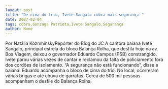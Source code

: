 ```yaml
---
layout: post
title: "De cima do trio, Ivete Sangalo cobra mais segurança "
date: 2007-02-04
tags: cobra,Gonzaga Patriota,Ivete Sangalo,Segurança
author: None
---
```

Por Natália KozmhinskyRepórter do Blog do JC 
A cantora baiana Ivete Sangalo, principal estrela do bloco Balança Rolha, que desfila hoje na av. Boa Viagem, deixou o governador Eduardo Campos (PSB) constrangido. 
Ivete parou várias vezes de cantar e reclamou da falta de policiamento fora dos cordões de isolamento. “A segurança não está funcionando”, disse a baiana. Eduardo acompanha o bloco de cima do trio. 
No local, ocorreram várias brigas e até chuva de garrafas. Cerca de 500 mil pessoas acompanham o desfile do Balança Rolha.&nbsp;&nbsp;  